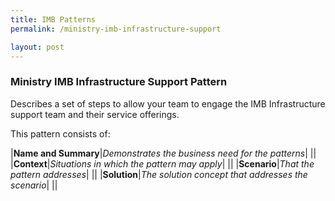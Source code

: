 ```yaml
---
title: IMB Patterns
permalink: /ministry-imb-infrastructure-support

layout: post
---
```

### Ministry IMB Infrastructure Support Pattern
Describes a set of steps to allow your team to engage the IMB Infrastructure support team and their service offerings.

This pattern consists of:

|**Name and Summary**|*Demonstrates the business need for the patterns*|
||
|**Context**|*Situations in which the pattern may apply*|
||
|**Scenario**|*That the pattern addresses*|
||
|**Solution**|*The solution concept that addresses the scenario*|
||